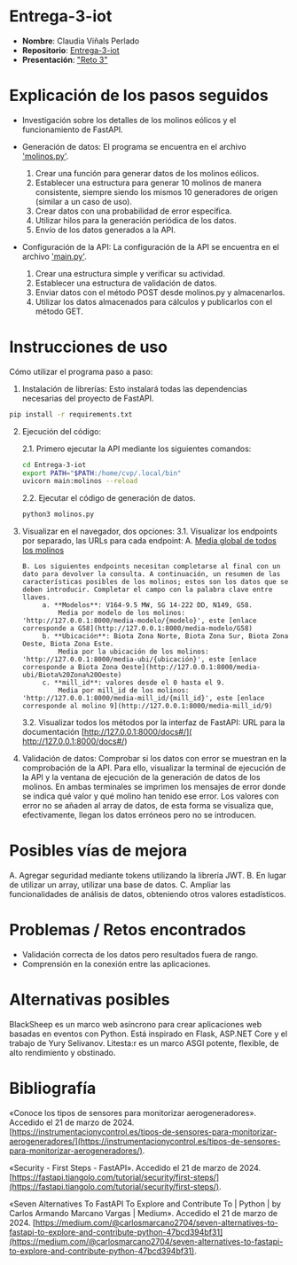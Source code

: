 # Entrega-3-iot

- **Nombre**: Claudia Viñals Perlado
- **Repositorio**: [Entrega-3-iot](https://github.com/vipeclaudia103/Entrega-3-iot.git)
- **Presentación**: ["Reto 3"](https://prezi.com/view/RtBNlvanOcqsAG5OFsFc/)

# Explicación de los pasos seguidos

- Investigación sobre los detalles de los molinos eólicos y el funcionamiento de FastAPI.
- Generación de datos: El programa se encuentra en el archivo ['molinos.py'](molinos.py).

    1. Crear una función para generar datos de los molinos eólicos.
    2. Establecer una estructura para generar 10 molinos de manera consistente, siempre siendo los mismos 10 generadores de origen (similar a un caso de uso).
    3. Crear datos con una probabilidad de error específica.
    4. Utilizar hilos para la generación periódica de los datos.
    5. Envío de los datos generados a la API.

- Configuración de la API: La configuración de la API se encuentra en el archivo ['main.py'](main.py).
    1. Crear una estructura simple y verificar su actividad.
    2. Establecer una estructura de validación de datos.
    3. Enviar datos con el método POST desde molinos.py y almacenarlos.
    4. Utilizar los datos almacenados para cálculos y publicarlos con el método GET.

# Instrucciones de uso

Cómo utilizar el programa paso a paso:

1. Instalación de librerías: Esto instalará todas las dependencias necesarias del proyecto de FastAPI.
```bash
pip install -r requirements.txt
```

2. Ejecución del código:

    2.1. Primero ejecutar la API mediante los siguientes comandos:
    ```bash
    cd Entrega-3-iot
    export PATH="$PATH:/home/cvp/.local/bin"
    uvicorn main:molinos --reload    
    ```
    2.2. Ejecutar el código de generación de datos.
    ```bash
    python3 molinos.py
    ```

3. Visualizar en el navegador, dos opciones:
    3.1. Visualizar los endpoints por separado, las URLs para cada endpoint:
       A. [Media global de todos los molinos](http://127.0.0.1:8000/medias-global)

       B. Los siguientes endpoints necesitan completarse al final con un dato para devolver la consulta. A continuación, un resumen de las características posibles de los molinos; estos son los datos que se deben introducir. Completar el campo con la palabra clave entre llaves.
            a. **Modelos**: V164-9.5 MW, SG 14-222 DD, N149, G58.
                Media por modelo de los molinos: 'http://127.0.0.1:8000/media-modelo/{modelo}', este [enlace corresponde a G58](http://127.0.0.1:8000/media-modelo/G58) 
            b. **Ubicación**: Biota Zona Norte, Biota Zona Sur, Biota Zona Oeste, Biota Zona Este.
                Media por la ubicación de los molinos: 'http://127.0.0.1:8000/media-ubi/{ubicación}', este [enlace corresponde a Biota Zona Oeste](http://127.0.0.1:8000/media-ubi/Biota%20Zona%20Oeste) 
            c. **mill_id**: valores desde el 0 hasta el 9. 
                Media por mill_id de los molinos: 'http://127.0.0.1:8000/media-mill_id/{mill_id}', este [enlace corresponde al molino 9](http://127.0.0.1:8000/media-mill_id/9) 

    3.2. Visualizar todos los métodos por la interfaz de FastAPI: URL para la documentación [http://127.0.0.1:8000/docs#/]( http://127.0.0.1:8000/docs#/)

4. Validación de datos: Comprobar si los datos con error se muestran en la comprobación de la API. Para ello, visualizar la terminal de ejecución de la API y la ventana de ejecución de la generación de datos de los molinos. En ambas terminales se imprimen los mensajes de error donde se indica qué valor y qué molino han tenido ese error. Los valores con error no se añaden al array de datos, de esta forma se visualiza que, efectivamente, llegan los datos erróneos pero no se introducen.

# Posibles vías de mejora

A. Agregar seguridad mediante tokens utilizando la librería JWT.
B. En lugar de utilizar un array, utilizar una base de datos.
C. Ampliar las funcionalidades de análisis de datos, obteniendo otros valores estadísticos.

# Problemas / Retos encontrados

- Validación correcta de los datos pero resultados fuera de rango.
- Comprensión en la conexión entre las aplicaciones.

# Alternativas posibles

BlackSheep es un marco web asíncrono para crear aplicaciones web basadas en eventos con Python. Está inspirado en Flask, ASP.NET Core y el trabajo de Yury Selivanov.
Litesta:r es un marco ASGI potente, flexible, de alto rendimiento y obstinado.

# Bibliografía

«Conoce los tipos de sensores para monitorizar aerogeneradores». Accedido el 21 de marzo de 2024. [https://instrumentacionycontrol.es/tipos-de-sensores-para-monitorizar-aerogeneradores/](https://instrumentacionycontrol.es/tipos-de-sensores-para-monitorizar-aerogeneradores/).

«Security - First Steps - FastAPI». Accedido el 21 de marzo de 2024. [https://fastapi.tiangolo.com/tutorial/security/first-steps/](https://fastapi.tiangolo.com/tutorial/security/first-steps/).

«Seven Alternatives To FastAPI To Explore and Contribute To | Python | by Carlos Armando Marcano Vargas | Medium». Accedido el 21 de marzo de 2024. [https://medium.com/@carlosmarcano2704/seven-alternatives-to-fastapi-to-explore-and-contribute-python-47bcd394bf31](https://medium.com/@carlosmarcano2704/seven-alternatives-to-fastapi-to-explore-and-contribute-python-47bcd394bf31).